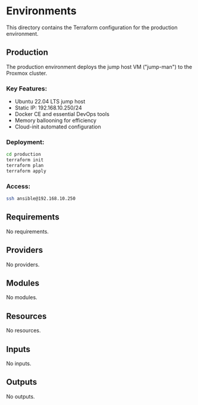 # Environments

This directory contains the Terraform configuration for the production environment.

## Production

The production environment deploys the jump host VM ("jump-man") to the Proxmox cluster.

### Key Features:
- Ubuntu 22.04 LTS jump host
- Static IP: 192.168.10.250/24
- Docker CE and essential DevOps tools
- Memory ballooning for efficiency
- Cloud-init automated configuration

### Deployment:
```bash
cd production
terraform init
terraform plan
terraform apply
```

### Access:
```bash
ssh ansible@192.168.10.250
```

<!-- BEGIN_TF_DOCS -->

## Requirements

No requirements.
## Providers

No providers.
## Modules

No modules.
## Resources

No resources.
## Inputs

No inputs.
## Outputs

No outputs.
<!-- END_TF_DOCS -->
